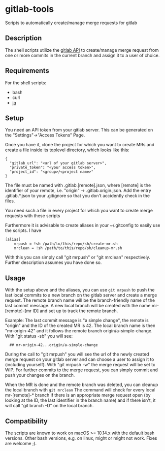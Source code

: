 # gitlab-tools
Scripts to automatically create/manage merge requests for gitlab

## Description

The shell scripts utilize the [gitlab API](https://docs.gitlab.com/ee/api/README.html) to create/manage merge request from one or more commits in the current branch and assign it to a user of choice.

## Requirements

For the shell scripts:

* bash
* curl
* [jq](https://stedolan.github.io/jq/)

## Setup

You need an API token from your gitlab server. This can be generated on the "Settings"->"Access Tokens" Page.

Once you have it, clone the project for which you want to create MRs and create a file inside its toplevel directory, which looks like this:

```
{
  "gitlab_url": "<url of your gitlab server>",
  "private_token": "<your access token>",
  "project_id": "<group>/<project name>"
}
```

The file must be named with .gitlab.[remote].json, where [remote] is the identifier of your remote, i.e. "origin" -> .gitlab.origin.json. Add the entry .gitlab.\*.json to your .gitignore so that you don't accidently check in the files.

You need such a file in every project for which you want to create merge requests with these scripts

Furthermore it is advisable to create aliases in your ~/.gitconfig to easily use the scripts. I have

```
[alias]
    mrpush = !sh /path/to/this/repo/sh/create-mr.sh
    mrclean = !sh /path/to/this/repo/sh/cleanup-mr.sh
```

With this you can simply call "git mrpush" or "git mrclean" respectively. Further description assumes you have done so.


## Usage

With the setup above and the aliases, you can use `git mrpush` to push the last local commits to a new branch on the gitlab server and create a merge request. The remote branch name will be the branch-friendly name of the last commit message.
A new local branch will be created with the name mr-[remote]-[mr ID] and set up to track the remote branch.

Example: The last commit message is "a simple change", the remote is "origin" and the ID of the created MR is 42. The local branch name is then "mr-origin-42" and it follows the remote branch origin/a-simple-change.
With "git status -sb" you will see:

```
  ## mr-origin-42...origin/a-simple-change
```

During the call to "git mrpush" you will see the url of the newly created merge request on your gitlab server and can choose a user to assign it to (including yourself). With "git mrpush -w" the merge request will be set to WIP. 
For further commits to the merge request, you can simply commit and push your changes on the branch.

When the MR is done and the remote branch was deleted, you can cleanup the local branch with `git mrclean`
The command will check for every local mr-[remote]-\* branch if there is an appropriate merge request open (by looking at the ID, the last identifier in the branch name) and if there isn't, it will call "git branch -D" on the local branch.
 
## Compatibility

The scripts are known to work on macOS >= 10.14.x with the default bash versions. Other bash versions, e.g. on linux, might or might not work. Fixes are welcome ;).


